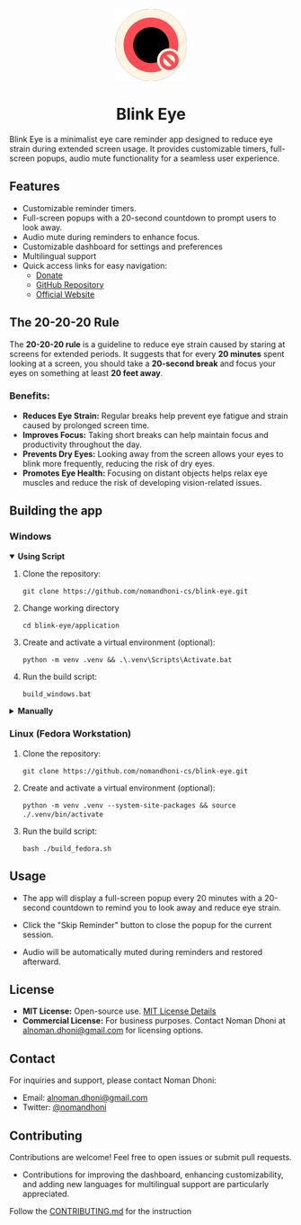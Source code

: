 <p align="center">
  <img src="https://raw.githubusercontent.com/nomandhoni-cs/blink-eye/master/website/public/logo.png" alt="Blink Eye App logo">
</p>
<h1 align="center">Blink Eye</h1>

Blink Eye is a minimalist eye care reminder app designed to reduce eye strain during extended screen usage. It provides customizable timers, full-screen popups, audio mute functionality for a seamless user experience.

## Features

- Customizable reminder timers.
- Full-screen popups with a 20-second countdown to prompt users to look away.
- Audio mute during reminders to enhance focus.
- Customizable dashboard for settings and preferences
- Multilingual support
- Quick access links for easy navigation:
  - [Donate](https://www.buymeacoffee.com/nomandhoni)
  - [GitHub Repository](https://github.com/nomandhoni-cs/blink-eye)
  - [Official Website](https://blinkeye.vercel.app/)

## The 20-20-20 Rule

The **20-20-20 rule** is a guideline to reduce eye strain caused by staring at screens for extended periods. It suggests that for every **20 minutes** spent looking at a screen, you should take a **20-second break** and focus your eyes on something at least **20 feet away**.

### Benefits:

- **Reduces Eye Strain:** Regular breaks help prevent eye fatigue and strain caused by prolonged screen time.
- **Improves Focus:** Taking short breaks can help maintain focus and productivity throughout the day.
- **Prevents Dry Eyes:** Looking away from the screen allows your eyes to blink more frequently, reducing the risk of dry eyes.
- **Promotes Eye Health:** Focusing on distant objects helps relax eye muscles and reduce the risk of developing vision-related issues.


## Building the app

### Windows

<details open>

<summary><b>Using Script</b></summary></h4>

1. Clone the repository:

    ```console
    git clone https://github.com/nomandhoni-cs/blink-eye.git
    ```

2. Change working directory

    ```console
    cd blink-eye/application
    ```
3. Create and activate a virtual environment (optional):

    ```console
    python -m venv .venv && .\.venv\Scripts\Activate.bat
    ```

4. Run the build script:

    ```console
    build_windows.bat
    ```

</details>


<details>

<summary><b>Manually</b></summary></h4>

1. Clone the repository:

    ```console
    git clone https://github.com/nomandhoni-cs/blink-eye.git
    ```

2. Change working directory:
    ```console
    cd blink-eye/application
    ```

3. Create and activate a virtual environment (optional):
    ```console
    python -m venv .venv && .\.venv\Scripts\Activate.bat
    ```

4. Install the dependencies

    ```console
    pip install -r REQUIREMENTS.txt
    ```
    
5. Run the Application

    ```console
    python blink-eye.py
    ```

6. If you want to make `.exe` by yourself

    ```console
    pyinstaller --name BlinkEye --onefile --windowed --icon="./assets/blink-eye-logo.ico" --add-data="./assets/*;./assets" --add-data="./font/*;./font" --add-data="./data/*;./data" --hidden-import plyer.platforms.win.notification --clean main.py
    ```

</details>

### Linux (Fedora Workstation)

1. Clone the repository:

    ```console
    git clone https://github.com/nomandhoni-cs/blink-eye.git
    ```

2. Create and activate a virtual environment (optional):

    ```console
    python -m venv .venv --system-site-packages && source ./.venv/bin/activate
    ```

3. Run the build script:

    ```console
    bash ./build_fedora.sh
    ```


## Usage

- The app will display a full-screen popup every 20 minutes with a 20-second countdown to remind you to look away and reduce eye strain.

- Click the "Skip Reminder" button to close the popup for the current session.

- Audio will be automatically muted during reminders and restored afterward.


## License

- **MIT License:** Open-source use. [MIT License Details](./LICENSE.txt)
- **Commercial License:** For business purposes. Contact Noman Dhoni at [alnoman.dhoni@gmail.com](mailto:alnoman.dhoni@gmail.com?subject=Blink%20Eye:%20) for licensing options.

## Contact

For inquiries and support, please contact Noman Dhoni:

- Email: [alnoman.dhoni@gmail.com](mailto:alnoman.dhoni@gmail.com?subject=Blink%20Eye:%20)
- Twitter: [@nomandhoni](https://twitter.com/nomandhoni/)

## Contributing

Contributions are welcome! Feel free to open issues or submit pull requests.

- Contributions for improving the dashboard, enhancing customizability, and adding new languages for multilingual support are particularly appreciated.

Follow the [CONTRIBUTING.md](./CONTRIBUTING.md) for the instruction
